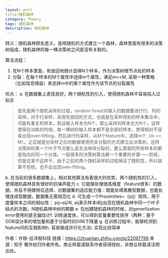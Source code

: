 ```yaml
---
layout: post
title:随机森林
category: Theory
tags: 随机森林
description: 随机森林
---
```


释义：随机森林顾名思义，是用随机的方式建立一个森林，森林里面有很多的决策树组成，随机森林的每一棵决策树之间是没有关联的。


算法流程：
1. 在N个样本里面，有放回地随计选择N个样本，作为决策树根节点处的样本
2. 分裂：在每个样本的M个属性中选择m个属性，满足m<<M, 采取一种策略（比如信息增益）来选择m中的某个属性作为该节点的分裂属性


优点：
a. 在数据集上表现良好，两个随机性的引入，使得随机森林不容易陷入过拟合
>首先是两个随机采样的过程，random forest对输入的数据要进行行、列的采样。对于行采样，采用有放回的方式，也就是在采样得到的样本集合中，可能有重复的样本。假设输入样本为N个，那么采样的样本也为N个。这样使得在训练的时候，每一棵树的输入样本都不是全部的样本，使得相对不容易出现over-fitting。然后进行列采样，从M个feature中，选择m个（m << M）。之后就是对采样之后的数据使用完全分裂的方式建立出决策树，这样决策树的某一个叶子节点要么是无法继续分裂的，要么里面的所有样本的都是指向的同一个分类。一般很多的决策树算法都一个重要的步骤——剪枝，但是这里不这样干，由于之前的两个随机采样的过程保证了随机性，所以就算不剪枝，也不会出现over-fitting。

b. 在当前的很多数据集上，相对其他算法有着很大的优势，两个随机性的引入，使得随机森林具有很好的抗噪声能力
c. 它能够处理很高维度（feature很多）的数据，并且不用做特征选择，对数据集的适应能力强：既能处理离散型数据，也能处理连续型数据，数据集无需规范化
d. 可生成一个Proximities=（pij）矩阵，用于度量样本之间的相似性： pij=aij/N, aij表示样本i和j出现在随机森林中同一个叶子结点的次数，N随机森林中树的颗数
e. 在创建随机森林的时候，对generlization error使用的是无偏估计f. 训练速度快，可以得到变量重要性排序（两种：基于OOB误分率的增加量和基于分裂时的GINI下降量
g. 在训练过程中，能够检测到feature间的互相影响h. 容易做成并行化方法i. 实现比较简单

作者：许铁-巡洋舰科技
链接：https://zhuanlan.zhihu.com/p/22097796
来源：知乎
著作权归作者所有。商业转载请联系作者获得授权，非商业转载请注明出处。